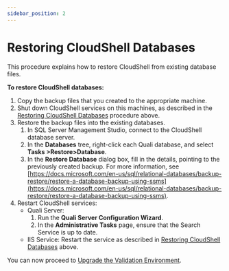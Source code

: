 ```yaml
---
sidebar_position: 2
---
```


# Restoring CloudShell Databases

This procedure explains how to restore CloudShell from existing database files.

**To restore CloudShell databases:**

1. Copy the backup files that you created to the appropriate machine.
2. Shut down CloudShell services on this machines, as described in the [Restoring CloudShell Databases](https://help.quali.com/Online%20Help/0.0/Portal/Content/IG/Backup%20and%20Restore/rstr-cs-db.htm?Highlight=Restoring%20CloudShell%20Databases#Backing) procedure above.
3. Restore the backup files into the existing databases.
    1. In SQL Server Management Studio, connect to the CloudShell database server.
    2. In the **Databases** tree, right-click each Quali database, and select **Tasks >Restore\>Database**.
    3. In the **Restore Database** dialog box, fill in the details, pointing to the previously created backup. For more information, see [https://docs.microsoft.com/en-us/sql/relational-databases/backup-restore/restore-a-database-backup-using-ssms](https://docs.microsoft.com/en-us/sql/relational-databases/backup-restore/restore-a-database-backup-using-ssms).
4. Restart CloudShell services:
    - Quali Server:
        1. Run the **Quali Server Configuration Wizard**.
        2. In the **Administrative Tasks** page, ensure that the Search Service is up to date.
    - IIS Service: Restart the service as described in [Restoring CloudShell Databases](https://help.quali.com/Online%20Help/0.0/Portal/Content/IG/Backup%20and%20Restore/rstr-cs-db.htm?Highlight=Restoring%20CloudShell%20Databases#Backing) above.

You can now proceed to [Upgrade the Validation Environment](../upgrade-procedure/upgrade-staging.md).